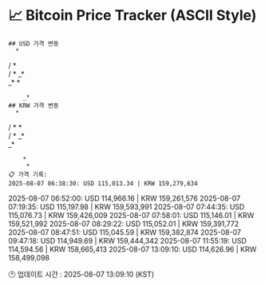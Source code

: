# 📈 Bitcoin Price Tracker (ASCII Style)
    ## USD 가격 변동 
      *       
 /  *     
 / * _*   
_*     *  
          
          
          
        _*
    ## KRW 가격 변동
      *       
 /  *  *  
 / * _*   
_*        
          
          
        * 
         *
    📋 가격 기록:
    2025-08-07 06:38:30: USD 115,013.34 | KRW 159,279,634
2025-08-07 06:52:00: USD 114,966.16 | KRW 159,261,576
2025-08-07 07:19:35: USD 115,197.98 | KRW 159,593,991
2025-08-07 07:44:35: USD 115,076.73 | KRW 159,426,009
2025-08-07 07:58:01: USD 115,146.01 | KRW 159,521,992
2025-08-07 08:29:22: USD 115,052.01 | KRW 159,391,772
2025-08-07 08:47:51: USD 115,045.59 | KRW 159,382,874
2025-08-07 09:47:18: USD 114,949.69 | KRW 159,444,342
2025-08-07 11:55:19: USD 114,594.56 | KRW 158,665,413
2025-08-07 13:09:10: USD 114,626.96 | KRW 158,499,098
    
🕐 업데이트 시간 : 2025-08-07 13:09:10 (KST)
